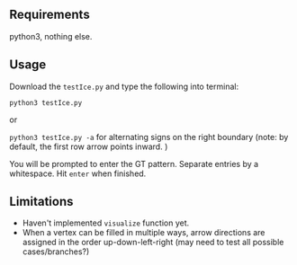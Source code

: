 

## Requirements

python3, nothing else.

## Usage

Download the `testIce.py` and type the following into terminal:

`python3 testIce.py`

or 

`python3 testIce.py -a` for alternating signs on the right boundary (note: by default, the first row arrow points inward. )

You will be prompted to enter the GT pattern. Separate entries by a whitespace. Hit `enter` when finished.

## Limitations

* Haven't implemented `visualize` function yet.
* When a vertex can be filled in multiple ways, arrow directions are assigned in the order up-down-left-right (may need to test all possible cases/branches?)